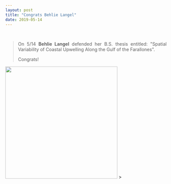 ```yaml
---
layout: post
title: "Congrats Behlie Langel"
date: 2019-05-14
---
```


<br>

<div style="text-align:justify" markdown="1">

> On 5/14 **Behlie Langel** defended her B.S. thesis entitled: "Spatial Variability of Coastal Upwelling Along the Gulf of the Farallones".
>
> Congrats!
>
> <figure>
<img src="{{ site.url }}{{ site.baseurl }}/images/newspic/behlie_defense.jpg" class="img-responsive" width="350px" height="auto" />
> </figure>



</div>
